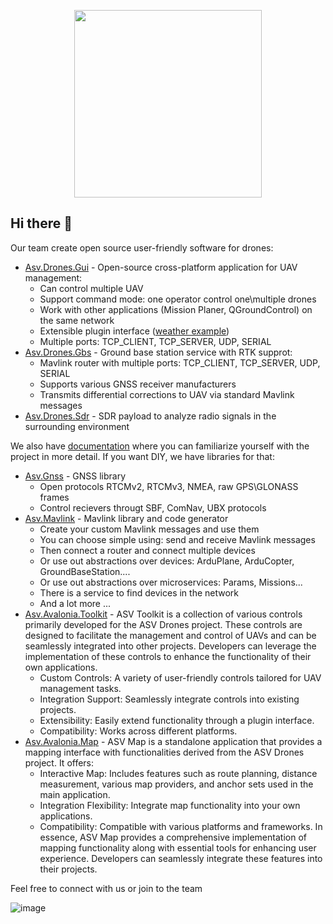 <p align="center">
<img src="https://github.com/asv-soft/asv-drones-gui-afis/assets/151620493/932425b6-547e-4d35-bf90-6430265c8e97" width="300px" >  
</p>

## Hi there 👋

Our team create open source user-friendly software for drones:
 - [Asv.Drones.Gui](https://github.com/asv-soft/asv-drones) - Open-source cross-platform application for UAV management:
   - Can control multiple UAV
   - Support command mode: one operator control one\multiple drones
   - Work with other applications (Mission Planer, QGroundControl) on the same network
   - Extensible plugin interface ([weather example](https://github.com/asv-soft/asv-drones-gui-weather))
   - Multiple ports: TCP_CLIENT, TCP_SERVER, UDP, SERIAL
 - [Asv.Drones.Gbs](https://github.com/asv-soft/asv-drones-gbs) - Ground base station service with RTK supprot:
   - Mavlink router with multiple ports: TCP_CLIENT, TCP_SERVER, UDP, SERIAL
   - Supports various GNSS receiver manufacturers
   - Transmits differential corrections to UAV via standard Mavlink messages
 - [Asv.Drones.Sdr](https://github.com/asv-soft/asv-drones-sdr) - SDR payload to analyze radio signals in the surrounding environment
   
We also have [documentation](https://docs.asv.me) where you can familiarize yourself with the project in more detail.
If you want DIY, we have libraries for that: 
 - [Asv.Gnss](https://github.com/asv-soft/asv-gnss) - GNSS library
   - Open protocols RTCMv2, RTCMv3, NMEA, raw GPS\GLONASS frames
   - Control recievers througt SBF, ComNav, UBX protocols
 - [Asv.Mavlink](https://github.com/asv-soft/asv-mavlink) - Mavlink library and code generator
   - Create your custom Mavlink messages and use them
   - You can choose simple using: send and receive Mavlink messages
   - Then connect a router and connect multiple devices
   - Or use out abstractions over devices: ArduPlane, ArduCopter, GroundBaseStation....
   - Or use out abstractions over microservices: Params, Missions...
   - There is a service to find devices in the network
   - And a lot more ...
 - [Asv.Avalonia.Toolkit](https://github.com/asv-soft/asv-avalonia-toolkit) - ASV Toolkit is a collection of various controls primarily developed for the ASV Drones project. These controls are designed to facilitate the management and control of UAVs and can be seamlessly integrated into other projects. Developers can leverage the implementation of these controls to enhance the functionality of their own applications.
   - Custom Controls: A variety of user-friendly controls tailored for UAV management tasks.
   - Integration Support: Seamlessly integrate controls into existing projects.
   - Extensibility: Easily extend functionality through a plugin interface.
   - Compatibility: Works across different platforms.
 - [Asv.Avalonia.Map](https://github.com/asv-soft/asv-avalonia-map) - ASV Map is a standalone application that provides a mapping interface with functionalities derived from the ASV Drones project. It offers:
   - Interactive Map: Includes features such as route planning, distance measurement, various map providers, and anchor sets used in the main application.
   - Integration Flexibility: Integrate map functionality into your own applications.
   - Compatibility: Compatible with various platforms and frameworks.
  In essence, ASV Map provides a comprehensive implementation of mapping functionality along with essential tools for enhancing user experience. Developers can seamlessly integrate these features into their projects.

Feel free to connect with us or join to the team

![image](https://github.com/asv-soft/.github/assets/1770739/d3a2d2a0-134d-486f-960d-f2759e52d70d)


<!--

**Here are some ideas to get you started:**

🙋‍♀️ A short introduction - what is your organization all about?
🌈 Contribution guidelines - how can the community get involved?
👩‍💻 Useful resources - where can the community find your docs? Is there anything else the community should know?
🍿 Fun facts - what does your team eat for breakfast?
🧙 Remember, you can do mighty things with the power of [Markdown](https://docs.github.com/github/writing-on-github/getting-started-with-writing-and-formatting-on-github/basic-writing-and-formatting-syntax)
-->
